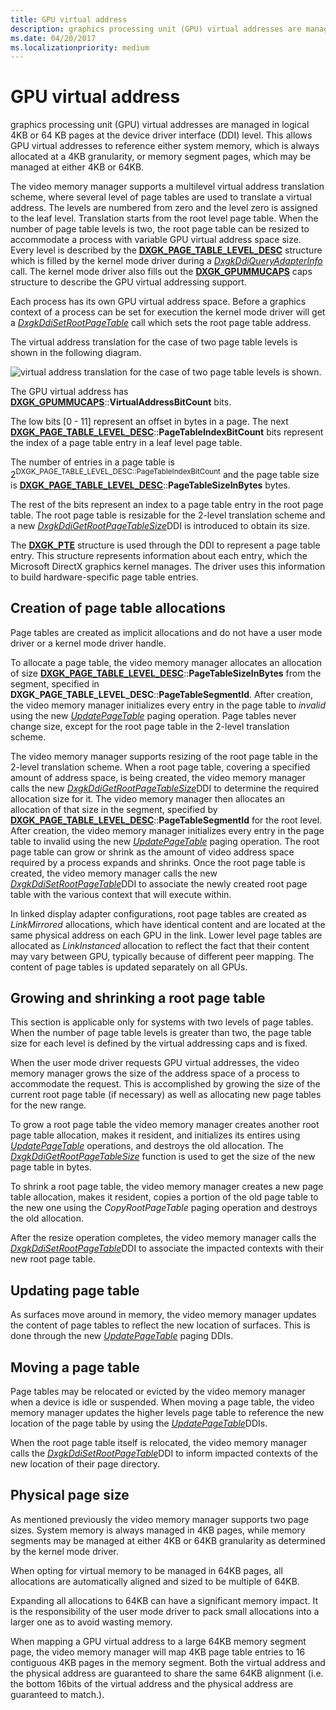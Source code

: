 ```yaml
---
title: GPU virtual address
description: graphics processing unit (GPU) virtual addresses are managed in logical 4KB or 64 KB pages at the device driver interface (DDI) level.
ms.date: 04/20/2017
ms.localizationpriority: medium
---
```


# GPU virtual address


graphics processing unit (GPU) virtual addresses are managed in logical 4KB or 64 KB pages at the device driver interface (DDI) level. This allows GPU virtual addresses to reference either system memory, which is always allocated at a 4KB granularity, or memory segment pages, which may be managed at either 4KB or 64KB.

The video memory manager supports a multilevel virtual address translation scheme, where several level of page tables are used to translate a virtual address. The levels are numbered from zero and the level zero is assigned to the leaf level. Translation starts from the root level page table. When the number of page table levels is two, the root page table can be resized to accommodate a process with variable GPU virtual address space size. Every level is described by the [**DXGK\_PAGE\_TABLE\_LEVEL\_DESC**](/windows-hardware/drivers/ddi/d3dkmddi/ns-d3dkmddi-_dxgk_page_table_level_desc) structure which is filled by the kernel mode driver during a [*DxgkDdiQueryAdapterInfo*](/windows-hardware/drivers/ddi/d3dkmddi/nc-d3dkmddi-dxgkddi_queryadapterinfo) call. The kernel mode driver also fills out the [**DXGK\_GPUMMUCAPS**](/windows-hardware/drivers/ddi/d3dkmddi/ns-d3dkmddi-_dxgk_gpummucaps) caps structure to describe the GPU virtual addressing support.

Each process has its own GPU virtual address space. Before a graphics context of a process can be set for execution the kernel mode driver will get a [*DxgkDdiSetRootPageTable*](/windows-hardware/drivers/ddi/d3dkmddi/nc-d3dkmddi-dxgkddi_setrootpagetable) call which sets the root page table address.

The virtual address translation for the case of two page table levels is shown in the following diagram.

![virtual address translation for the case of two page table levels is shown.](images/gpu-virtual-address.1.png)

The GPU virtual address has [**DXGK\_GPUMMUCAPS**](/windows-hardware/drivers/ddi/d3dkmddi/ns-d3dkmddi-_dxgk_gpummucaps)::**VirtualAddressBitCount** bits.

The low bits \[0 - 11\] represent an offset in bytes in a page. The next [**DXGK\_PAGE\_TABLE\_LEVEL\_DESC**](/windows-hardware/drivers/ddi/d3dkmddi/ns-d3dkmddi-_dxgk_page_table_level_desc)::**PageTableIndexBitCount** bits represent the index of a page table entry in a leaf level page table.

The number of entries in a page table is 2<sup>DXGK\_PAGE\_TABLE\_LEVEL\_DESC::PageTableIndexBitCount</sup> and the page table size is [**DXGK\_PAGE\_TABLE\_LEVEL\_DESC**](/windows-hardware/drivers/ddi/d3dkmddi/ns-d3dkmddi-_dxgk_page_table_level_desc)::**PageTableSizeInBytes** bytes.

The rest of the bits represent an index to a page table entry in the root page table. The root page table is resizable for the 2-level translation scheme and a new [*DxgkDdiGetRootPageTableSize*](/windows-hardware/drivers/ddi/d3dkmddi/nc-d3dkmddi-dxgkddi_getrootpagetablesize)DDI is introduced to obtain its size.

The [**DXGK\_PTE**](/windows-hardware/drivers/ddi/d3dukmdt/ns-d3dukmdt-_dxgk_pte) structure is used through the DDI to represent a page table entry. This structure represents information about each entry, which the Microsoft DirectX graphics kernel manages. The driver uses this information to build hardware-specific page table entries.

## <span id="Creation_of_page_table_allocations"></span><span id="creation_of_page_table_allocations"></span><span id="CREATION_OF_PAGE_TABLE_ALLOCATIONS"></span>Creation of page table allocations


Page tables are created as implicit allocations and do not have a user mode driver or a kernel mode driver handle.

To allocate a page table, the video memory manager allocates an allocation of size [**DXGK\_PAGE\_TABLE\_LEVEL\_DESC**](/windows-hardware/drivers/ddi/d3dkmddi/ns-d3dkmddi-_dxgk_page_table_level_desc)::**PageTableSizeInBytes** from the segment, specified in **DXGK\_PAGE\_TABLE\_LEVEL\_DESC**::**PageTableSegmentId**. After creation, the video memory manager initializes every entry in the page table to *invalid* using the new [*UpdatePageTable*](./dxgkddiupdatepagetable.md) paging operation. Page tables never change size, except for the root page table in the 2-level translation scheme.

The video memory manager supports resizing of the root page table in the 2-level translation scheme. When a root page table, covering a specified amount of address space, is being created, the video memory manager calls the new [*DxgkDdiGetRootPageTableSize*](/windows-hardware/drivers/ddi/d3dkmddi/nc-d3dkmddi-dxgkddi_getrootpagetablesize)DDI to determine the required allocation size for it. The video memory manager then allocates an allocation of that size in the segment, specified by [**DXGK\_PAGE\_TABLE\_LEVEL\_DESC**](/windows-hardware/drivers/ddi/d3dkmddi/ns-d3dkmddi-_dxgk_page_table_level_desc)::**PageTableSegmentId** for the root level. After creation, the video memory manager initializes every entry in the page table to invalid using the new [*UpdatePageTable*](./dxgkddiupdatepagetable.md) paging operation. The root page table can grow or shrink as the amount of video address space required by a process expands and shrinks. Once the root page table is created, the video memory manager calls the new [*DxgkDdiSetRootPageTable*](/windows-hardware/drivers/ddi/d3dkmddi/nc-d3dkmddi-dxgkddi_setrootpagetable)DDI to associate the newly created root page table with the various context that will execute within.

In linked display adapter configurations, root page tables are created as *LinkMirrored* allocations, which have identical content and are located at the same physical address on each GPU in the link. Lower level page tables are allocated as *LinkInstanced* allocation to reflect the fact that their content may vary between GPU, typically because of different peer mapping. The content of page tables is updated separately on all GPUs.

## <span id="Growing_and_shrinking_a_root_page_table"></span><span id="growing_and_shrinking_a_root_page_table"></span><span id="GROWING_AND_SHRINKING_A_ROOT_PAGE_TABLE"></span>Growing and shrinking a root page table


This section is applicable only for systems with two levels of page tables. When the number of page table levels is greater than two, the page table size for each level is defined by the virtual addressing caps and is fixed.

When the user mode driver requests GPU virtual addresses, the video memory manager grows the size of the address space of a process to accommodate the request. This is accomplished by growing the size of the current root page table (if necessary) as well as allocating new page tables for the new range.

To grow a root page table the video memory manager creates another root page table allocation, makes it resident, and initializes its entires using [*UpdatePageTable*](./dxgkddiupdatepagetable.md) operations, and destroys the old allocation. The [*DxgkDdiGetRootPageTableSize*](/windows-hardware/drivers/ddi/d3dkmddi/nc-d3dkmddi-dxgkddi_getrootpagetablesize) function is used to get the size of the new page table in bytes.

To shrink a root page table, the video memory manager creates a new page table allocation, makes it resident, copies a portion of the old page table to the new one using the *CopyRootPageTable* paging operation and destroys the old allocation.

After the resize operation completes, the video memory manager calls the [*DxgkDdiSetRootPageTable*](/windows-hardware/drivers/ddi/d3dkmddi/nc-d3dkmddi-dxgkddi_setrootpagetable)DDI to associate the impacted contexts with their new root page table.

## <span id="Updating_page_table"></span><span id="updating_page_table"></span><span id="UPDATING_PAGE_TABLE"></span>Updating page table


As surfaces move around in memory, the video memory manager updates the content of page tables to reflect the new location of surfaces. This is done through the new [*UpdatePageTable*](./dxgkddiupdatepagetable.md) paging DDIs.

## <span id="Moving_a_page_table"></span><span id="moving_a_page_table"></span><span id="MOVING_A_PAGE_TABLE"></span>Moving a page table


Page tables may be relocated or evicted by the video memory manager when a device is idle or suspended. When moving a page table, the video memory manager updates the higher levels page table to reference the new location of the page table by using the [*UpdatePageTable*](./dxgkddiupdatepagetable.md)DDIs.

When the root page table itself is relocated, the video memory manager calls the [*DxgkDdiSetRootPageTable*](/windows-hardware/drivers/ddi/d3dkmddi/nc-d3dkmddi-dxgkddi_setrootpagetable)DDI to inform impacted contexts of the new location of their page directory.

## <span id="Physical_page_size"></span><span id="physical_page_size"></span><span id="PHYSICAL_PAGE_SIZE"></span>Physical page size


As mentioned previously the video memory manager supports two page sizes. System memory is always managed in 4KB pages, while memory segments may be managed at either 4KB or 64KB granularity as determined by the kernel mode driver.

When opting for virtual memory to be managed in 64KB pages, all allocations are automatically aligned and sized to be multiple of 64KB.

Expanding all allocations to 64KB can have a significant memory impact. It is the responsibility of the user mode driver to pack small allocations into a larger one as to avoid wasting memory.

When mapping a GPU virtual address to a large 64KB memory segment page, the video memory manager will map 4KB page table entries to 16 contiguous 4KB pages in the memory segment. Both the virtual address and the physical address are guaranteed to share the same 64KB alignment (i.e. the bottom 16bits of the virtual address and the physical address are guaranteed to match.).

 

